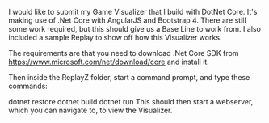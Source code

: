 I would like to submit my Game Visualizer that I build with DotNet Core.
It's making use of .Net Core with AngularJS and Bootstrap 4.
There are still some work required, but this should give us a Base Line to work from.
I also included a sample Replay to show off how this Visualizer works.

The requirements are that you need to download .Net Core SDK from https://www.microsoft.com/net/download/core
and install it.

Then inside the ReplayZ folder, start a command prompt, and type these commands:

dotnet restore
dotnet build
dotnet run
This should then start a webserver, which you can navigate to, to view the Visualizer.